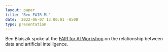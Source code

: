 ```yaml
---
layout: paper
title: "Ben FAIR ML"
date:  2022-06-07 13:00:01 -0500
type: presentation
---
```


Ben Blaiszik spoke at the [FAIR for AI Workshop](https://indico.cern.ch/event/1152431/) on the relationship between data and artificial intelligence.
